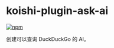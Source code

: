 # koishi-plugin-ask-ai

[![npm](https://img.shields.io/npm/v/koishi-plugin-ask-ai?style=flat-square)](https://www.npmjs.com/package/koishi-plugin-ask-ai)

创建可以查询 DuckDuckGo 的 AI。
